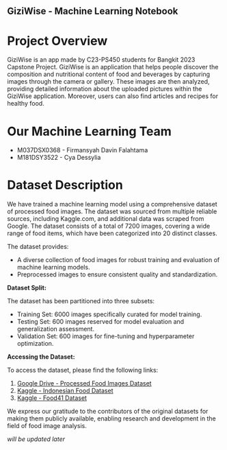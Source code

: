 ## GiziWise - Machine Learning Notebook

# Project Overview
GiziWise is an app made by C23-PS450 students for Bangkit 2023 Capstone Project. GiziWise is an application that helps people discover the composition and nutritional content of food and beverages by capturing images through the camera or gallery. These images are then analyzed, providing detailed information about the uploaded pictures within the GiziWise application. Moreover, users can also find articles and recipes for healthy food.

# Our Machine Learning Team
* M037DSX0368 - Firmansyah Davin Falahtama
* M181DSY3522 - Cya Dessylia

# Dataset Description

We have trained a machine learning model using a comprehensive dataset of processed food images. The dataset was sourced from multiple reliable sources, including Kaggle.com, and additional data was scraped from Google. The dataset consists of a total of 7200 images, covering a wide range of food items, which have been categorized into 20 distinct classes.

The dataset provides:

- A diverse collection of food images for robust training and evaluation of machine learning models.
- Preprocessed images to ensure consistent quality and standardization.

**Dataset Split:**

The dataset has been partitioned into three subsets:

* Training Set: 6000 images specifically curated for model training.
* Testing Set: 600 images reserved for model evaluation and generalization assessment.
* Validation Set: 600 images for fine-tuning and hyperparameter optimization.

**Accessing the Dataset:**

To access the dataset, please find the following links:

1. [Google Drive - Processed Food Images Dataset](https://drive.google.com/drive/folders/1l4IW0IxnJgCTrCgHZuoToQbmnNNzBJBP?usp=drive_link)
2. [Kaggle - Indonesian Food Dataset](https://www.kaggle.com/datasets/rizkashintaw/indonesian-food)
3. [Kaggle - Food41 Dataset](https://www.kaggle.com/datasets/kmader/food41)

We express our gratitude to the contributors of the original datasets for making them publicly available, enabling research and development in the field of food image analysis.

*will be updated later*
